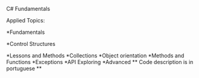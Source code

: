 C# Fundamentals

Applied Topics:

*Fundamentals

*Control Structures

*Lessons and Methods
*Collections
*Object orientation
*Methods and Functions
*Exceptions
*API Exploring
*Advanced
** Code description is in portuguese **
